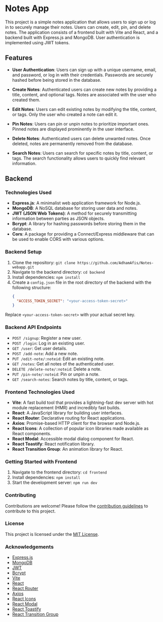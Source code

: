 # Notes App

This project is a simple notes application that allows users to sign up or log in to securely manage their notes. Users can create, edit, pin, and delete notes. The application consists of a frontend built with Vite and React, and a backend built with Express.js and MongoDB. User authentication is implemented using JWT tokens.

## Features

- **User Authentication**: Users can sign up with a unique username, email, and password, or log in with their credentials. Passwords are securely hashed before being stored in the database.

- **Create Notes**: Authenticated users can create new notes by providing a title, content, and optional tags. Notes are associated with the user who created them.

- **Edit Notes**: Users can edit existing notes by modifying the title, content, or tags. Only the user who created a note can edit it.

- **Pin Notes**: Users can pin or unpin notes to prioritize important ones. Pinned notes are displayed prominently in the user interface.

- **Delete Notes**: Authenticated users can delete unwanted notes. Once deleted, notes are permanently removed from the database.

- **Search Notes**: Users can search for specific notes by title, content, or tags. The search functionality allows users to quickly find relevant information.

## Backend

### Technologies Used

- **Express.js**: A minimalist web application framework for Node.js.
- **MongoDB**: A NoSQL database for storing user data and notes.
- **JWT (JSON Web Tokens)**: A method for securely transmitting information between parties as JSON objects.
- **Bcrypt**: A library for hashing passwords before storing them in the database.
- **Cors**: A package for providing a Connect/Express middleware that can be used to enable CORS with various options.

### Backend Setup

1. Clone the repository: `git clone https://github.com/AdhamAfis/Notes-webapp.git`
2. Navigate to the backend directory: `cd backend`
3. Install dependencies: `npm install`
4. Create a `config.json` file in the root directory of the backend with the following structure:
   ```json
   {
     "ACCESS_TOKEN_SECRET": "<your-access-token-secret>"
   }

Replace `<your-access-token-secret>` with your actual secret key.

### Backend API Endpoints

- `POST /signup`: Register a new user.
- `POST /login`: Log in an existing user.
- `GET /user`: Get user details.
- `POST /add-note`: Add a new note.
- `PUT /edit-note/:noteid`: Edit an existing note.
- `GET /notes`: Get all notes of the authenticated user.
- `DELETE /delete-note/:noteid`: Delete a note.
- `PUT /pin-note/:noteid`: Pin or unpin a note.
- `GET /search-notes`: Search notes by title, content, or tags.

### Frontend Technologies Used

- **Vite**: A fast build tool that provides a lightning-fast dev server with hot module replacement (HMR) and incredibly fast builds.
- **React**: A JavaScript library for building user interfaces.
- **React Router**: Declarative routing for React applications.
- **Axios**: Promise-based HTTP client for the browser and Node.js.
- **React Icons**: A collection of popular icon libraries made available as React components.
- **React Modal**: Accessible modal dialog component for React.
- **React Toastify**: React notification library.
- **React Transition Group**: An animation library for React.

### Getting Started with Frontend

1. Navigate to the frontend directory: `cd frontend`
2. Install dependencies: `npm install`
3. Start the development server: `npm run dev`

### Contributing

Contributions are welcome! Please follow the [contribution guidelines](CONTRIBUTING.md) to contribute to this project.

### License

This project is licensed under the [MIT License](LICENSE).

### Acknowledgements

- [Express.js](https://expressjs.com/)
- [MongoDB](https://www.mongodb.com/)
- [JWT](https://jwt.io/)
- [Bcrypt](https://github.com/kelektiv/node.bcrypt.js)
- [Vite](https://vitejs.dev/)
- [React](https://reactjs.org/)
- [React Router](https://reactrouter.com/)
- [Axios](https://axios-http.com/)
- [React Icons](https://react-icons.github.io/react-icons/)
- [React Modal](https://github.com/reactjs/react-modal)
- [React Toastify](https://github.com/fkhadra/react-toastify)
- [React Transition Group](https://reactcommunity.org/react-transition-group/)

